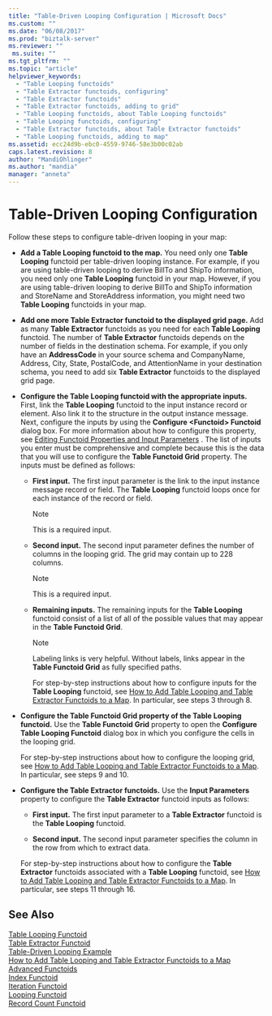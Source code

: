 ```yaml
---
title: "Table-Driven Looping Configuration | Microsoft Docs"
ms.custom: ""
ms.date: "06/08/2017"
ms.prod: "biztalk-server"
ms.reviewer: ""
 ms.suite: ""
ms.tgt_pltfrm: ""
ms.topic: "article"
helpviewer_keywords: 
  - "Table Looping functoids"
  - "Table Extractor functoids, configuring"
  - "Table Extractor functoids"
  - "Table Extractor functoids, adding to grid"
  - "Table Looping functoids, about Table Looping functoids"
  - "Table Looping functoids, configuring"
  - "Table Extractor functoids, about Table Extractor functoids"
  - "Table Looping functoids, adding to map"
ms.assetid: ecc24d9b-ebc0-4559-9746-58e3b00c02ab
caps.latest.revision: 8
author: "MandiOhlinger"
ms.author: "mandia"
manager: "anneta"
---
```

# Table-Driven Looping Configuration
Follow these steps to configure table-driven looping in your map:  
  
-   **Add a Table Looping functoid to the map.** You need only one **Table Looping** functoid per table-driven looping instance. For example, if you are using table-driven looping to derive BillTo and ShipTo information, you need only one **Table Looping** functoid in your map. However, if you are using table-driven looping to derive BillTo and ShipTo information and StoreName and StoreAddress information, you might need two **Table Looping** functoids in your map.  
  
-   **Add one more Table Extractor functoid to the displayed grid page.** Add as many **Table Extractor** functoids as you need for each **Table Looping** functoid. The number of **Table Extractor** functoids depends on the number of fields in the destination schema. For example, if you only have an **AddressCode** in your source schema and CompanyName, Address, City, State, PostalCode, and AttentionName in your destination schema, you need to add six **Table Extractor** functoids to the displayed grid page.  
  
-   **Configure the Table Looping functoid with the appropriate inputs.** First, link the **Table Looping** functoid to the input instance record or element. Also link it to the structure in the output instance message. Next, configure the inputs by using the **Configure \<Functoid> Functoid** dialog box. For more information about how to configure this property, see [Editing Functoid Properties and Input Parameters](../core/editing-functoid-properties-and-input-parameters.md) . The list of inputs you enter must be comprehensive and complete because this is the data that you will use to configure the **Table Functoid Grid** property. The inputs must be defined as follows:  
  
    -   **First input.** The first input parameter is the link to the input instance message record or field. The **Table Looping** functoid loops once for each instance of the record or field.  
  
        > [!NOTE]
        >  This is a required input.  
  
    -   **Second input.** The second input parameter defines the number of columns in the looping grid. The grid may contain up to 228 columns.  
  
        > [!NOTE]
        >  This is a required input.  
  
    -   **Remaining inputs.** The remaining inputs for the **Table Looping** functoid consist of a list of all of the possible values that may appear in the **Table Functoid Grid**.  
  
        > [!NOTE]
        >  Labeling links is very helpful. Without labels, links appear in the **Table Functoid Grid** as fully specified paths.  
  
         For step-by-step instructions about how to configure inputs for the **Table Looping** functoid, see [How to Add Table Looping and Table Extractor Functoids to a Map](../core/how-to-add-table-looping-and-table-extractor-functoids-to-a-map.md). In particular, see steps 3 through 8.  
  
-   **Configure the Table Functoid Grid property of the Table Looping functoid.** Use the **Table Functoid Grid** property to open the **Configure Table Looping Functoid** dialog box in which you configure the cells in the looping grid.  
  
     For step-by-step instructions about how to configure the looping grid, see [How to Add Table Looping and Table Extractor Functoids to a Map](../core/how-to-add-table-looping-and-table-extractor-functoids-to-a-map.md). In particular, see steps 9 and 10.  
  
-   **Configure the Table Extractor functoids.** Use the **Input Parameters** property to configure the **Table Extractor** functoid inputs as follows:  
  
    -   **First input.** The first input parameter to a **Table Extractor** functoid is the **Table Looping** functoid.  
  
    -   **Second input.** The second input parameter specifies the column in the row from which to extract data.  
  
     For step-by-step instructions about how to configure the **Table Extractor** functoids associated with a **Table Looping** functoid, see [How to Add Table Looping and Table Extractor Functoids to a Map](../core/how-to-add-table-looping-and-table-extractor-functoids-to-a-map.md). In particular, see steps 11 through 16.  
  
## See Also  
 [Table Looping Functoid](../core/table-looping-functoid.md)   
 [Table Extractor Functoid](../core/table-extractor-functoid.md)   
 [Table-Driven Looping Example](../core/table-driven-looping-example.md)   
 [How to Add Table Looping and Table Extractor Functoids to a Map](../core/how-to-add-table-looping-and-table-extractor-functoids-to-a-map.md)   
 [Advanced Functoids](../core/advanced-functoids.md)   
 [Index Functoid](../core/index-functoid.md)   
 [Iteration Functoid](../core/iteration-functoid.md)   
 [Looping Functoid](../core/looping-functoid.md)   
 [Record Count Functoid](../core/record-count-functoid.md)